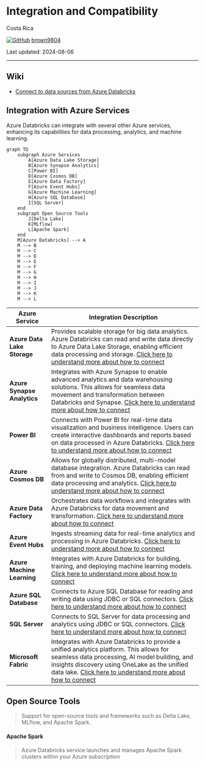 # Integration and Compatibility

Costa Rica

[![GitHub](https://img.shields.io/badge/--181717?logo=github&logoColor=ffffff)](https://github.com/)
[brown9804](https://github.com/brown9804)

Last updated: 2024-08-06

------------------------------------------

## Wiki

- [Connect to data sources from Azure Databricks](https://learn.microsoft.com/en-us/azure/databricks/scenarios/databricks-connect-to-data-sources)

## Integration with Azure Services

Azure Databricks can integrate with several other Azure services, enhancing its capabilities for data processing, analytics, and machine learning.

```mermaid
graph TD
    subgraph Azure Services
        A[Azure Data Lake Storage]
        B[Azure Synapse Analytics]
        C[Power BI]
        D[Azure Cosmos DB]
        E[Azure Data Factory]
        F[Azure Event Hubs]
        G[Azure Machine Learning]
        H[Azure SQL Database]
        I[SQL Server]
    end
    subgraph Open Source Tools
        J[Delta Lake]
        K[MLflow]
        L[Apache Spark]
    end
    M[Azure Databricks] --> A
    M --> B
    M --> C
    M --> D
    M --> E
    M --> F
    M --> G
    M --> H
    M --> I
    M --> J
    M --> K
    M --> L
```

| **Azure Service**              | **Integration Description**                                                                 |
|--------------------------------|--------------------------------------------------------------------------------------------|
| **Azure Data Lake Storage**    | Provides scalable storage for big data analytics. Azure Databricks can read and write data directly to Azure Data Lake Storage, enabling efficient data processing and storage. [Click here to understand more about how to connect](/0_Azure/1_AzureData/2_Databricks/0_Connections/0_ADLS)|
| **Azure Synapse Analytics**    | Integrates with Azure Synapse to enable advanced analytics and data warehousing solutions. This allows for seamless data movement and transformation between Databricks and Synapse. [Click here to understand more about how to connect](/0_Azure/1_AzureData/2_Databricks/0_Connections/1_Synapse)|
| **Power BI**                   | Connects with Power BI for real-time data visualization and business intelligence. Users can create interactive dashboards and reports based on data processed in Azure Databricks. [Click here to understand more about how to connect](/0_Azure/1_AzureData/2_Databricks/0_Connections/2_PowerBI) |
| **Azure Cosmos DB**            | Allows for globally distributed, multi-model database integration. Azure Databricks can read from and write to Cosmos DB, enabling efficient data processing and analytics. [Click here to understand more about how to connect](/0_Azure/1_AzureData/2_Databricks/0_Connections/3_CosmosDB)|
| **Azure Data Factory**         | Orchestrates data workflows and integrates with Azure Databricks for data movement and transformation. [Click here to understand more about how to connect](/0_Azure/1_AzureData/2_Databricks/0_Connections/4_DataFactory)|
| **Azure Event Hubs**           | Ingests streaming data for real-time analytics and processing in Azure Databricks. [Click here to understand more about how to connect](/0_Azure/1_AzureData/2_Databricks/0_Connections/5_EventHubs)|
| **Azure Machine Learning**     | Integrates with Azure Databricks for building, training, and deploying machine learning models.  [Click here to understand more about how to connect](/0_Azure/1_AzureData/2_Databricks/0_Connections/6_AzureML) |
| **Azure SQL Database**         | Connects to Azure SQL Database for reading and writing data using JDBC or SQL connectors. [Click here to understand more about how to connect](/0_Azure/1_AzureData/2_Databricks/0_Connections/7_SQL-DBs)    |
| **SQL Server**                 | Connects to SQL Server for data processing and analytics using JDBC or SQL connectors. [Click here to understand more about how to connect](/0_Azure/1_AzureData/2_Databricks/0_Connections/7_SQL-DBs)    |
| **Microsoft Fabric**           | Integrates with Azure Databricks to provide a unified analytics platform. This allows for seamless data processing, AI model building, and insights discovery using OneLake as the unified data lake. [Click here to understand more about how to connect](/0_Azure/1_AzureData/2_Databricks/0_Connections/8_Fabric) |


## Open Source Tools 

> Support for open-source tools and frameworks such as Delta Lake, MLflow, and Apache Spark.

#### Apache Spark

> Azure Databricks service launches and manages Apache Spark clusters within your Azure subscription
